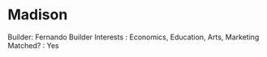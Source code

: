 # Madison

Builder: Fernando 
Builder Interests : Economics, Education, Arts, Marketing
Matched? : Yes